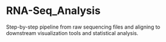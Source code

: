# RNA-Seq_Analysis
Step-by-step pipeline from raw sequencing files and aligning to downstream visualization tools and statistical analysis. 
